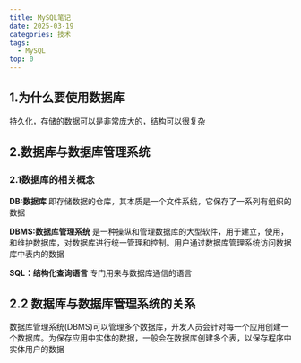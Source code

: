 ```yaml
---
title: MySQL笔记
date: 2025-03-19
categories: 技术
tags:
  - MySQL
top: 0
---
```



## 1.为什么要使用数据库

持久化，存储的数据可以是非常庞大的，结构可以很复杂
## 2.数据库与数据库管理系统

### 2.1数据库的相关概念
**DB:数据库**
即存储数据的仓库，其本质是一个文件系统，它保存了一系列有组织的数据

**DBMS:数据库管理系统**
是一种操纵和管理数据库的大型软件，用于建立，使用，和维护数据库，对数据库进行统一管理和控制。用户通过数据库管理系统访问数据库中表内的数据

**SQL：结构化查询语言**
专门用来与数据库通信的语言

## 2.2 数据库与数据库管理系统的关系
数据库管理系统(DBMS)可以管理多个数据库，开发人员会针对每一个应用创建一个数据库。为保存应用中实体的数据，一般会在数据库创建多个表，以保存程序中实体用户的数据
